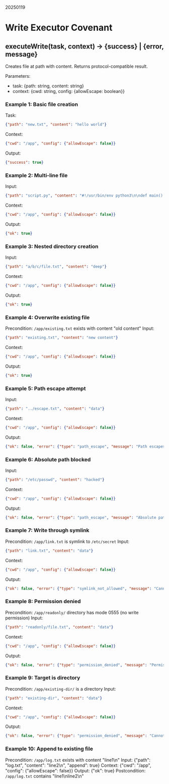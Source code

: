 20250119

# Write Executor Covenant

## executeWrite(task, context) → {success} | {error, message}

Creates file at path with content. Returns protocol-compatible result.

Parameters:
- task: {path: string, content: string}
- context: {cwd: string, config: {allowEscape: boolean}}

### Example 1: Basic file creation
Task: 
```json
{"path": "new.txt", "content": "hello world"}
```
Context:
```json
{"cwd": "/app", "config": {"allowEscape": false}}
```
Output:
```json
{"success": true}
```

### Example 2: Multi-line file
Input:
```json
{"path": "script.py", "content": "#!/usr/bin/env python3\n\ndef main():\n    print('hello')\n\nif __name__ == '__main__':\n    main()"}
```
Context:
```json
{"cwd": "/app", "config": {"allowEscape": false}}
```
Output:
```json
{"ok": true}
```

### Example 3: Nested directory creation
Input:
```json
{"path": "a/b/c/file.txt", "content": "deep"}
```
Context:
```json
{"cwd": "/app", "config": {"allowEscape": false}}
```
Output:
```json
{"ok": true}
```

### Example 4: Overwrite existing file
Precondition: `/app/existing.txt` exists with content "old content"
Input:
```json
{"path": "existing.txt", "content": "new content"}
```
Context:
```json
{"cwd": "/app", "config": {"allowEscape": false}}
```
Output:
```json
{"ok": true}
```

### Example 5: Path escape attempt
Input:
```json
{"path": "../escape.txt", "content": "data"}
```
Context:
```json
{"cwd": "/app", "config": {"allowEscape": false}}
```
Output:
```json
{"ok": false, "error": {"type": "path_escape", "message": "Path escapes working directory"}}
```

### Example 6: Absolute path blocked
Input:
```json
{"path": "/etc/passwd", "content": "hacked"}
```
Context:
```json
{"cwd": "/app", "config": {"allowEscape": false}}
```
Output:
```json
{"ok": false, "error": {"type": "path_escape", "message": "Absolute paths not allowed"}}
```

### Example 7: Write through symlink
Precondition: `/app/link.txt` is symlink to `/etc/secret`
Input:
```json
{"path": "link.txt", "content": "data"}
```
Context:
```json
{"cwd": "/app", "config": {"allowEscape": false}}
```
Output:
```json
{"ok": false, "error": {"type": "symlink_not_allowed", "message": "Cannot write through symlink: link.txt"}}
```

### Example 8: Permission denied
Precondition: `/app/readonly/` directory has mode 0555 (no write permission)
Input:
```json
{"path": "readonly/file.txt", "content": "data"}
```
Context:
```json
{"cwd": "/app", "config": {"allowEscape": false}}
```
Output:
```json
{"ok": false, "error": {"type": "permission_denied", "message": "Permission denied: /app/readonly/file.txt"}}
```

### Example 9: Target is directory
Precondition: `/app/existing-dir/` is a directory
Input:
```json
{"path": "existing-dir", "content": "data"}
```
Context:
```json
{"cwd": "/app", "config": {"allowEscape": false}}
```
Output:
```json
{"ok": false, "error": {"type": "permission_denied", "message": "Cannot write to directory: existing-dir"}}
```

### Example 10: Append to existing file
Precondition: `/app/log.txt` exists with content "line1\n"
Input:
{"path": "log.txt", "content": "line2\n", "append": true}
Context:
{"cwd": "/app", "config": {"allowEscape": false}}
Output:
{"ok": true}
Postcondition: `/app/log.txt` contains "line1\nline2\n"